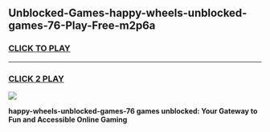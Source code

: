 
## Unblocked-Games-happy-wheels-unblocked-games-76-Play-Free-m2p6a
<h3>
<a href="https://premium76.site?title=happy-wheels-unblocked-games-76&ref=10A">CLICK TO PLAY</a></h3>
<hr>

<h3>
<a href="https://premium76.site?title=happy-wheels-unblocked-games-76&ref=10A">CLICK 2 PLAY</a>
  
</h3>

<a href="https://premium76.site?title=happy-wheels-unblocked-games-76&ref=10A"><img src="https://clearcache.store/games.png"></a>


**happy-wheels-unblocked-games-76 games unblocked: Your Gateway to Fun and Accessible Online Gaming**
